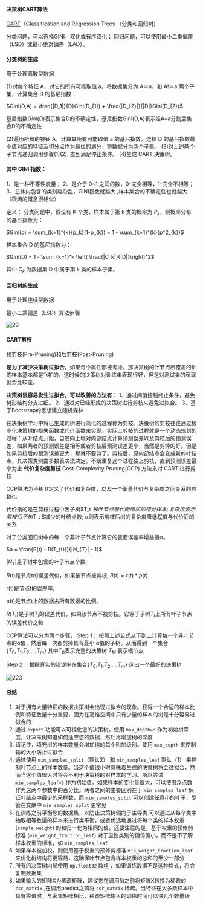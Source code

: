 #### 决策树CART算法

[CART](https://en.wikipedia.org/wiki/Predictive_analytics#Classification_and_regression_trees_.28CART.29)（Classification and Regression Trees （分类和回归树）

分类问题，可以选择GINI，双化或有序双化；
回归问题，可以使用最小二乘偏差（LSD）或最小绝对偏差（LAD）。



#### 分类树的生成

用于处理离散型数据

(1)对每个特征 A，对它的所有可能取值 a，将数据集分为 A＝a，和 A!＝a 两个子集，计算集合 D 的基尼指数：

$Gini(D,A) = \frac{|D_1|}{D}Gini(D_{1}) + \frac{|D_{2}|}{|D|}Gini(D_{2})$

基尼指数$Gini(D)$表示集合D的不确定性，基尼指数Gini(D,A)表示经A=a分割后集合D的不确定性

(2)遍历所有的特征 A，计算其所有可能取值 a 的基尼指数，选择 D 的基尼指数最小值对应的特征及切分点作为最优的划分，将数据分为两个子集。
(3)对上述两个子节点递归调用步骤(1)(2), 直到满足停止条件。
(4)生成 CART 决策树。

#### 其中 GINI 指数：

1、是一种不等性度量；
2、是介于 0~1 之间的数，0-完全相等，1-完全不相等；
3、总体内包含的类别越杂乱，GINI指数就越大 ,样本集合的不确定性也就越大（跟熵的概念很相似）

定义：
分类问题中，假设有 K 个类，样本属于第 k 类的概率为 $P_k$，则概率分布的基尼指数为：

$Gini(p) = \sum_{k=1}^{k}{p_k}(1-p_{k}) = 1 - \sum_{k=1}^{k}{p^2_{k}}$

样本集合 D 的基尼指数为：

$Gini(D) = 1 - \sum_{k=1}^k \left( \frac{|C_k|}{|D|}\right)^2$

其中 $C_k$ 为数据集 D 中属于第 k 类的样本子集。

#### 回归树的生成

用于处理连续型数据

最小二乘偏差（LSD）算法步骤

![22](C:\Users\Administrator\Desktop\机器学习\img\1667471-876dcbb91f67e692.webp.jpg)

#### CART剪枝

预剪枝(Pre-Pruning)和后剪枝(Post-Pruning)

**是为了减少决策树过拟合**，如果每个属性都被考虑，那决策树的叶节点所覆盖的训练样本基本都是“纯”的，这时候的决策树对训练集表现很好，但是对测试集的表现就会比较差。

**决策树很容易发生过拟合，可以改善的方法有：**
1、通过阈值控制终止条件，避免树形结构分支过细。
2、通过对已经形成的决策树进行剪枝来避免过拟合。
3、基于Bootstrap的思想建立随机森林

在决策树学习中将已生成的树进行简化的过程称为剪枝。决策树的剪枝往往通过极小化决策树的损失函数或代价函数来实现。实际上剪枝的过程就是一个动态规划的过程：从叶结点开始，自底向上地对内部结点计算预测误差以及剪枝后的预测误差，如果两者的预测误差是相等或者剪枝后预测误差更小，当然是剪掉的好。但是如果剪枝后的预测误差更大，那就不要剪了。剪枝后，原内部结点会变成新的叶结点，其决策类别由多数表决法决定。不断重复这个过程往上剪枝，直到预测误差最小为止
**代价复杂度剪枝** Cost-Complexity Pruning(CCP) 方法来对 CART 进行剪枝

CCP算法为子树Tt定义了代价和复杂度，以及一个衡量代价与复杂度之间关系的参数α。

代价指的是在剪枝过程中因子树$T_t $被叶节点替代而增加的错分样本;
复杂度表示剪枝后子树$T_t $减少的叶结点数;
α则表示剪枝后树的复杂度降低程度与代价间的关系

对于分类回归树中的每一个非叶子节点计算它的表面误差率增益值α。

$a = \frac{R(t) - R(T_{t})}{|N_{T}| - 1}$

$|N_{T}|$是子树中包含的叶子节点个数;

$R(t)$是节点t的误差代价，如果该节点被剪枝;  $R(t) = r(t)*p(t)$

r(t)是节点t的误差率;

p(t)是节点t上的数据占所有数据的比例。

$R(T_t)$是子树$T_{t}$的误差代价，如果该节点不被剪枝。它等于子树$T_t$上所有叶子节点的误差代价之和

CCP算法可以分为两个步骤，
Step 1： 按照上述公式从下到上计算每一个非叶节点的$\alpha$值，然后每一次都剪掉具有最小 $\alpha$值的子树。从而得到一个集合{$T_{0}$,$T_{1}$,$T_{2}$,...,$T_{m}$}    其中$T_{0}$表示完整的决策树   $T_{M}$ 表示根节点

Step 2： 根据真实的错误率在集合{$T_{0}$,$T_{1}$,$T_{2}$,...,$T_{m}$} 选出一个最好的决策树

![223](C:\Users\Administrator\Desktop\机器学习\img\870243-20160820210841703-2083764287.png)



#### 总结

1. 对于拥有大量特征的数据决策树会出现过拟合的现象。获得一个合适的样本比例和特征数量十分重要，因为在高维空间中只有少量的样本的树是十分容易过拟合的
2. 通过 `export` 功能可以可视化您的决策树。使用 `max_depth=3` 作为初始树深度，让决策树知道如何适应您的数据，然后再增加树的深度
3. 请记住，填充树的样本数量会增加树的每个附加级别。使用 `max_depth` 来控制输的大小防止过拟合
4. 通过使用 `min_samples_split`（默认2） 和 `min_samples_leaf` 默认（1） 来控制叶节点上的样本数量。当这个值很小时意味着生成的决策树将会过拟合，然而当这个值很大时将会不利于决策树的对样本的学习。所以尝试 `min_samples_leaf=5` 作为初始值。如果样本的变化量很大，可以使用浮点数作为这两个参数中的百分比。两者之间的主要区别在于 `min_samples_leaf` 保证叶结点中最少的采样数，而 `min_samples_split` 可以创建任意小的叶子，尽管在文献中 `min_samples_split` 更常见
5. 在训练之前平衡您的数据集，以防止决策树偏向于主导类.可以通过从每个类中抽取相等数量的样本来进行类平衡，或者优选地通过将每个类的样本权重 (`sample_weight`) 的和归一化为相同的值。还要注意的是，基于权重的预修剪标准 (`min_weight_fraction_leaf`) 对于显性类别的偏倚偏小，而不是不了解样本权重的标准，如 `min_samples_leaf`
6. 如果样本被加权，则使用基于权重的预修剪标准 `min_weight_fraction_leaf` 来优化树结构将更容易，这确保叶节点包含样本权重的总和的至少一部分
7. 所有的决策树内部使用 `np.float32` 数组 ，如果训练数据不是这种格式，将会复制数据集
8. 如果输入的矩阵X为稀疏矩阵，建议您在调用fit之前将矩阵X转换为稀疏的`csc_matrix` ,在调用predict之前将 `csr_matrix` 稀疏。当特征在大多数样本中具有零值时，与密集矩阵相比，稀疏矩阵输入的训练时间可以快几个数量级